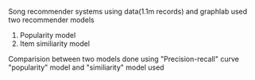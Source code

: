 Song recommender systems using data(1.1m records) and graphlab
used two recommender models
1.	Popularity model
2.	Item similiarity model

Comparision between two models done using "Precision-recall" curve
"popularity" model and "similiarity" model used